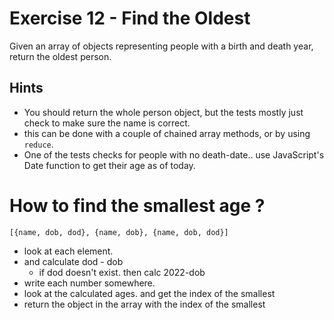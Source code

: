 # Exercise 12 - Find the Oldest

Given an array of objects representing people with a birth and death year, return the oldest person.

## Hints
- You should return the whole person object, but the tests mostly just check to make sure the name is correct.
- this can be done with a couple of chained array methods, or by using `reduce`.
- One of the tests checks for people with no death-date.. use JavaScript's Date function to get their age as of today.




# How to find the smallest age ?  
`[{name, dob, dod}, {name, dob}, {name, dob, dod}]`
- look at each element. 
- and calculate dod - dob
  - if dod doesn't exist. then calc 2022-dob
- write each number somewhere. 
- look at the calculated ages. and get the index of the smallest 
- return the object in the array with the index of the smallest
